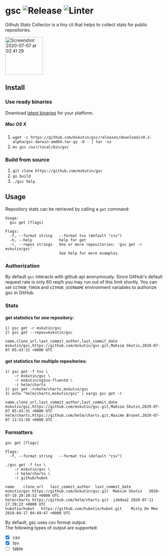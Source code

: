 # gsc  ![Release](https://github.com/mskutin/gsc/workflows/Release/badge.svg) ![Linter](https://github.com/mskutin/gsc/workflows/Lint%20Code%20Base/badge.svg)
Github Stats Collector is a tiny cli that helps to collect stats for public repositories.

<img width="120" alt="Screenshot 2020-07-07 at 03 41 29" src="https://user-images.githubusercontent.com/11622907/86633978-eb19e880-c003-11ea-8bc8-fa4d6d797abb.png">

## Install

### Use ready binaries
Download [latest binaries](https://github.com/mskutin/gsc/releases/tag/v0.2-alpha) for your platform.

##### Mac OS X

1. `wget -c https://github.com/mskutin/gsc/releases/download/v0.2-alpha/gsc-darwin-amd64.tar.gz -O - | tar -xz`
2. `mv gsc /usr/local/bin/gsc`

### Build from source

1. `git clone https://github.com/mskutin/gsc`
2. `go build`
3. `./gsc help`

## Usage

Repository stats can be retrieved by calling a `get` command:

```shell script
Usage:
  gsc get [flags]

Flags:
  -f, --format string   --format tsv (default "csv")
  -h, --help            help for get
  -r, --repos strings   One or more repositories: 'gsc get -r mskutin/gsc'
                        See help for more examples.
```
### Authorization

By default `gsc` interacts with github api anonymously. 
Since GitHub's default request rate is only 60 req/h you may run out of this limit shortly.
You can set `GITHUB_TOKEN` and `GITHUB_USERNAME` environment variables to authorize gsc in GitHub. 

### Stats

#### get statistics for one repository:

```shell script
1) gsc get -r mskutin/gsc
2) gsc get --repos=mskutin/gsc
```

```csv
name,clone_url,last_commit_author,last_commit_date
mskutin/gsc,https://github.com/mskutin/gsc.git,Maksim Skutin,2020-07-07 05:43:31 +0000 UTC
```

#### get statistics for multiple repositories:

```shell script
1) gsc get -f tsv \
    -r mskutin/gsc \
    -r mskutin/nginx-fluentd \
    -r helm/charts
2) gsc get -r=helm/charts,mskutin/gsc
3) echo "helm/charts,mskutin/gsc" | xargs gsc get -r
```

```csv
name,clone_url,last_commit_author,last_commit_date
mskutin/gsc,https://github.com/mskutin/gsc.git,Maksim Skutin,2020-07-07 05:43:31 +0000 UTC
helm/charts,https://github.com/helm/charts.git,Maxime Brunet,2020-07-07 11:51:58 +0000 UTC
```

### Formatters

```shell script
gsc get [flags]

Flags:
  -f, --format string   --format tsv (default "csv")
```

```shell script
./gsc get -f tsv \
    -r mskutin/gsc \
    -r helm/charts \
    -r github/hubot 
```

```shell script
name	clone_url	last_commit_author	last_commit_date
mskutin/gsc	https://github.com/mskutin/gsc.git	Maksim Skutin	2020-07-10 20:10:52 +0000 UTC
helm/charts	https://github.com/helm/charts.git	jabdoa2	2020-07-11 17:39:23 +0000 UTC
hubotio/hubot	https://github.com/hubotio/hubot.git	Misty De Meo	2019-04-17 04:49:47 +0000 UTC
```

By default, gsc uses csv format output.  
The following types of output are supported:
- [x] csv
- [x] tsv
- [ ] table